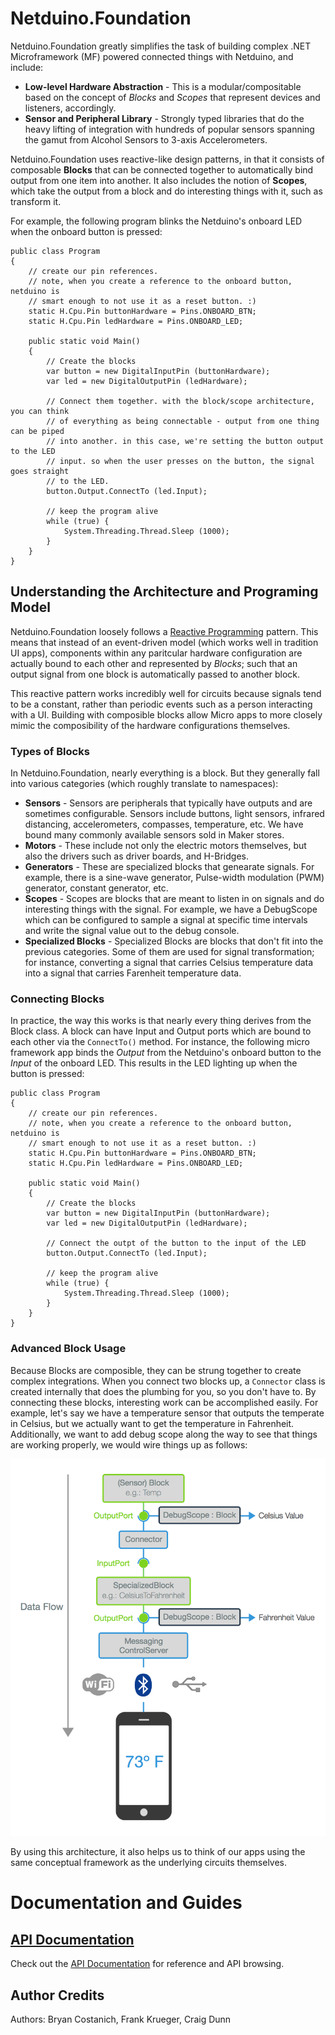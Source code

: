 # Netduino.Foundation

Netduino.Foundation greatly simplifies the task of building complex .NET Microframework (MF) powered connected things with Netduino, and include:


 * **Low-level Hardware Abstraction** - This is a modular/compositable based on the concept of _Blocks_ and _Scopes_ that represent devices and listeners, accordingly.
 * **Sensor and Peripheral Library** - Strongly typed libraries that do the heavy lifting of integration with hundreds of popular sensors spanning the gamut from Alcohol Sensors to 3-axis Accelerometers.
 
Netduino.Foundation  uses reactive-like design patterns, in that it consists of composable **Blocks** that can be connected together to automatically bind output from one item into another. It also includes the notion of **Scopes**, which take the output from a block and do interesting things with it, such as transform it.

For example, the following program blinks the Netduino's onboard LED when the onboard button is pressed:
 
```CSharp
public class Program
{
	// create our pin references.
	// note, when you create a reference to the onboard button, netduino is 
	// smart enough to not use it as a reset button. :)
	static H.Cpu.Pin buttonHardware = Pins.ONBOARD_BTN;
	static H.Cpu.Pin ledHardware = Pins.ONBOARD_LED;

	public static void Main()
	{
		// Create the blocks
		var button = new DigitalInputPin (buttonHardware);
		var led = new DigitalOutputPin (ledHardware);

		// Connect them together. with the block/scope architecture, you can think
		// of everything as being connectable - output from one thing can be piped
		// into another. in this case, we're setting the button output to the LED
		// input. so when the user presses on the button, the signal goes straight
		// to the LED.
		button.Output.ConnectTo (led.Input);

		// keep the program alive
		while (true) {
			System.Threading.Thread.Sleep (1000);
		}
	}
}
``` 

## Understanding the Architecture and Programing Model

Netduino.Foundation loosely follows a [Reactive Programming](http://en.wikipedia.org/wiki/Reactive_programming) pattern. This means that instead of an event-driven model (which works well in tradition UI apps), components within any paritcular hardware configuration are actually bound to each other and represented by *Blocks*; such that an output signal from one block is automatically passed to another block.

This reactive pattern works incredibly well for circuits because signals tend to be a constant, rather than periodic events such as a person interacting with a UI. Building with composible blocks allow Micro apps to more closely mimic the composibility of the hardware configurations themselves.

### Types of Blocks

In Netduino.Foundation, nearly everything is a block. But they generally fall into various categories (which roughly translate to namespaces):

 * **Sensors** - Sensors are peripherals that typically have outputs and are sometimes configurable. Sensors include buttons, light sensors, infrared distancing, accelerometers, compasses, temperature, etc. We have bound many commonly available sensors sold in Maker stores.
 * **Motors** - These include not only the electric motors themselves, but also the drivers such as driver boards, and H-Bridges.
 * **Generators** - These are specialized blocks that genearate signals. For example, there is a sine-wave generator, Pulse-width modulation (PWM) generator, constant generator, etc.
 * **Scopes** - Scopes are blocks that are meant to listen in on signals and do interesting things with the signal. For example, we have a DebugScope which can be configured to sample a signal at specific time intervals and write the signal value out to the debug console.
 * **Specialized Blocks** - Specialized Blocks are blocks that don't fit into the previous categories. Some of them are used for signal transformation; for instance, converting a signal that carries Celsius temperature data into a signal that carries Farenheit temperature data.


### Connecting Blocks

In practice, the way this works is that nearly every thing derives from the Block class. A block can have Input and Output ports which are bound to each other via the `ConnectTo()` method. For instance, the following micro framework app binds the *Output* from the Netduino's onboard button to the *Input* of the onboard LED. This results in the LED lighting up when the button is pressed:


```
public class Program
{
	// create our pin references.
	// note, when you create a reference to the onboard button, netduino is 
	// smart enough to not use it as a reset button. :)
	static H.Cpu.Pin buttonHardware = Pins.ONBOARD_BTN;
	static H.Cpu.Pin ledHardware = Pins.ONBOARD_LED;

	public static void Main()
	{
		// Create the blocks
		var button = new DigitalInputPin (buttonHardware);
		var led = new DigitalOutputPin (ledHardware);

		// Connect the outpt of the button to the input of the LED
		button.Output.ConnectTo (led.Input);

		// keep the program alive
		while (true) {
			System.Threading.Thread.Sleep (1000);
		}
	}
}

```

### Advanced Block Usage

Because Blocks are composible, they can be strung together to create complex integrations. When you connect two blocks up, a `Connector` class is created internally that does the plumbing for you, so you don't have to. By connecting these blocks, interesting work can be accomplished easily. For example, let's say we have a temperature sensor that outputs the temperate in Celsius, but we actually want to get the temperature in Fahrenheit. Additionally, we want to add debug scope along the way to see that things are working properly, we would wire things up as follows:

![Block Architecture](Support_Files/Images/Block_Flow.png)

By using this architecture, it also helps us to think of our apps using the same conceptual framework as the underlying circuits themselves.




# Documentation and Guides


## [API Documentation](Documentation/API_Docs/)

Check out the [API Documentation](Documentation/API_Docs/) for reference and API browsing.

 
## Author Credits

Authors: Bryan Costanich, Frank Krueger, Craig Dunn

